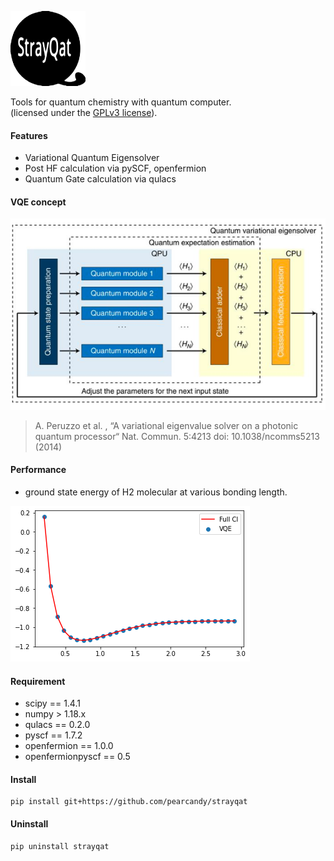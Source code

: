 
![strayqat_logo](https://github.com/pearcandy/strayqat/blob/master/img/logo.png?raw=true)

Tools for quantum chemistry with quantum computer.  
(licensed under the [GPLv3 license](https://github.com/pearcandy/strayqat/blob/master/LICENSE)).

#### Features
- Variational Quantum Eigensolver
- Post HF calculation via pySCF, openfermion
- Quantum Gate calculation via qulacs
 

#### VQE concept

![vqe_concept](https://github.com/pearcandy/strayqat/blob/master/img/vqe_concept.png?raw=true)

> A. Peruzzo et al. , “A variational eigenvalue solver on a photonic quantum processor“ Nat. Commun. 5:4213 doi: 10.1038/ncomms5213 (2014)

#### Performance

- ground state energy of H2 molecular at various bonding length.

![strayqat_demo](https://github.com/pearcandy/strayqat/blob/master/img/demo_H2.png?raw=true)


#### Requirement
- scipy == 1.4.1
- numpy > 1.18.x
- qulacs == 0.2.0
- pyscf  == 1.7.2
- openfermion == 1.0.0
- openfermionpyscf == 0.5

#### Install 
```
pip install git+https://github.com/pearcandy/strayqat
```


#### Uninstall
```
pip uninstall strayqat
```
